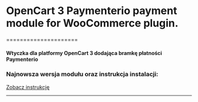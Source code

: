 # OpenCart 3 Paymenterio payment module for WooCommerce plugin.
=====================


#### Wtyczka dla platformy OpenCart 3 dodająca bramkę płatności Paymenterio ####


### Najnowsza wersja modułu oraz instrukcja instalacji:
[Zobacz instrukcję](instrukcja.pdf)


---------------------------------------
